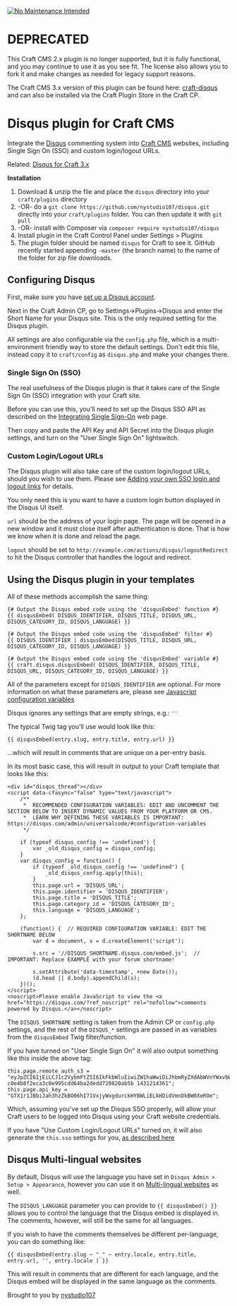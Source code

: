 [![No Maintenance Intended](http://unmaintained.tech/badge.svg)](http://unmaintained.tech/)

# DEPRECATED

This Craft CMS 2.x plugin is no longer supported, but it is fully functional, and you may continue to use it as you see fit. The license also allows you to fork it and make changes as needed for legacy support reasons.

The Craft CMS 3.x version of this plugin can be found here: [craft-disqus](https://github.com/nystudio107/craft-disqus) and can also be installed via the Craft Plugin Store in the Craft CP.

# Disqus plugin for Craft CMS

Integrate the [Disqus](https://disqus.com) commenting system into [Craft CMS](http://buildwithcraft.com) websites, including Single Sign On (SSO) and custom login/logout URLs.

Related: [Disqus for Craft 3.x](https://github.com/nystudio107/craft3-disqus)

**Installation**

1. Download & unzip the file and place the `disqus` directory into your `craft/plugins` directory
2.  -OR- do a `git clone https://github.com/nystudio107/disqus.git` directly into your `craft/plugins` folder.  You can then update it with `git pull`
3.  -OR- install with Composer via `composer require nystudio107/disqus`
4. Install plugin in the Craft Control Panel under Settings > Plugins
5. The plugin folder should be named `disqus` for Craft to see it.  GitHub recently started appending `-master` (the branch name) to the name of the folder for zip file downloads.

## Configuring Disqus

First, make sure you have [set up a Disqus account](https://disqus.com/websites/).

Next in the Craft Admin CP, go to Settings->Plugins->Disqus and enter the Short Name for your Disqus site.  This is the only required setting for the Disqus plugin.

All settings are also configurable via the `config.php` file, which is a multi-environment friendly way to store the default settings.  Don't edit this file, instead copy it to `craft/config` as `disqus.php` and make your changes there.

### Single Sign On (SSO)

The real usefulness of the Disqus plugin is that it takes care of the Single Sign On (SSO) integration with your Craft site.

Before you can use this, you'll need to set up the Disqus SSO API as described on the [Integrating Single Sign-On](https://help.disqus.com/customer/portal/articles/236206-integrating-single-sign-on) web page.

Then copy and paste the API Key and API Secret into the Disqus plugin settings, and turn on the "User Single Sign On" lightswitch.

### Custom Login/Logout URLs

The Disqus plugin will also take care of the custom login/logout URLs, should you wish to use them.  Please see [Adding your own SSO login and logout links](https://help.disqus.com/customer/portal/articles/236206-integrating-single-sign-on#sso-login) for details.

You only need this is you want to have a custom login button displayed in the Disqus UI itself.  

`url` should be the address of your login page. The page will be opened in a new window and it must close itself after authentication is done. That is how we know when it is done and reload the page.

`logout` should be set to `http://example.com/actions/disqus/logoutRedirect` to hit the Disqus controller that handles the logout and redirect.

## Using the Disqus plugin in your templates

All of these methods accomplish the same thing:

    {# Output the Disqus embed code using the 'disqusEmbed' function #}
    {{ disqusEmbed( DISQUS_IDENTIFIER, DISQUS_TITLE, DISQUS_URL, DISQUS_CATEGORY_ID, DISQUS_LANGUAGE) }}

    {# Output the Disqus embed code using the 'disqusEmbed' filter #}
    {{ DISQUS_IDENTIFIER | disqusEmbed(DISQUS_TITLE, DISQUS_URL, DISQUS_CATEGORY_ID, DISQUS_LANGUAGE) }}

    {# Output the Disqus embed code using the 'disqusEmbed' variable #}
    {{ craft.disqus.disqusEmbed( DISQUS_IDENTIFIER, DISQUS_TITLE, DISQUS_URL, DISQUS_CATEGORY_ID, DISQUS_LANGUAGE) }}

All of the parameters except for `DISQUS_IDENTIFIER` are optional.  For more information on what these parameters are, please see [Javascript configuration variables](https://help.disqus.com/customer/portal/articles/472098-javascript-configuration-variables)

Disqus ignores any settings that are empty strings, e.g.: `''`

The typical Twig tag you'll use would look like this:

    {{ disqusEmbed(entry.slug, entry.title, entry.url) }}

...which will result in comments that are unique on a per-entry basis.

In its most basic case, this will result in output to your Craft template that looks like this:

    <div id="disqus_thread"></div>
    <script data-cfasync="false" type="text/javascript">
        /**
         *  RECOMMENDED CONFIGURATION VARIABLES: EDIT AND UNCOMMENT THE SECTION BELOW TO INSERT DYNAMIC VALUES FROM YOUR PLATFORM OR CMS.
         *  LEARN WHY DEFINING THESE VARIABLES IS IMPORTANT: https://disqus.com/admin/universalcode/#configuration-variables
         */

        if (typeof disqus_config !== 'undefined') {
            var _old_disqus_config = disqus_config;
        }
        var disqus_config = function() {
            if (typeof _old_disqus_config !== 'undefined') {
                _old_disqus_config.apply(this);
            }
            this.page.url = 'DISQUS_URL';
            this.page.identifier = 'DISQUS_IDENTIFIER';
            this.page.title = 'DISQUS_TITLE';
            this.page.category_id = 'DISQUS_CATEGORY_ID';
            this.language = 'DISQUS_LANGUAGE';
        };

        (function() {  // REQUIRED CONFIGURATION VARIABLE: EDIT THE SHORTNAME BELOW
            var d = document, s = d.createElement('script');

            s.src = '//DISQUS_SHORTNAME.disqus.com/embed.js';  // IMPORTANT: Replace EXAMPLE with your forum shortname!

            s.setAttribute('data-timestamp', +new Date());
            (d.head || d.body).appendChild(s);
        })();
    </script>
    <noscript>Please enable JavaScript to view the <a href="https://disqus.com/?ref_noscript" rel="nofollow">comments powered by Disqus.</a></noscript>

The `DISQUS_SHORTNAME` setting is taken from the Admin CP or `config.php` settings, and the rest of the `DISQUS_*` settings are passed in as variables from the `disqusEmbed` Twig filter/function.

If you have turned on "User Single Sign On" it will also output something like this inside the above tag:

    this.page.remote_auth_s3 = "eyJpZCI6IjEiLCJ1c2VybmFtZSI6IkFkbWluIiwiZW1haWwiOiJhbmRyZXdAbWVnYWxvbWFuaWFjLmNvbSJ9 c0e4b8f2eca3c0e995cdd64ba2dedd720820ab5b 1431214361";
    this.page.api_key = "GTX1r1JBbiJah3hzZkBO06hI71VxjyWxgdurckHYBWLiELkHDidVmnDkBW0XeROe";

Which, assuming you've set up the Disqus SSO properly, will allow your Craft users to be logged into Disqus using your Craft website credentials.

If you have "Use Custom Login/Logout URLs" turned on, it will also generate the `this.sso` settings for you, [as described here](https://help.disqus.com/customer/portal/articles/236206-integrating-single-sign-on#sso-login)

## Disqus Multi-lingual websites

By default, Disqus will use the language you have set in `Disqus Admin > Setup > Appearance`, however you can use it on [Multi-lingual websites](https://help.disqus.com/customer/portal/articles/466249-multi-lingual-websites) as well.

The `DISQUS_LANGUAGE` parameter you can provide to `{{ disqusEmbed() }}` allows you to control the language that the Disqus embed is displayed in. The comments, however, will still be the same for all languages.

If you wish to have the comments themselves be different per-language, you can do something like:

    {{ disqusEmbed(entry.slug ~ "_" ~ entry.locale, entry.title, entry.url, '', entry.locale ) }}

This will result in comments that are different for each language, and the Disqus embed will be displayed in the same language as the comments.

Brought to you by [nystudio107](http://nystudio107.com)
